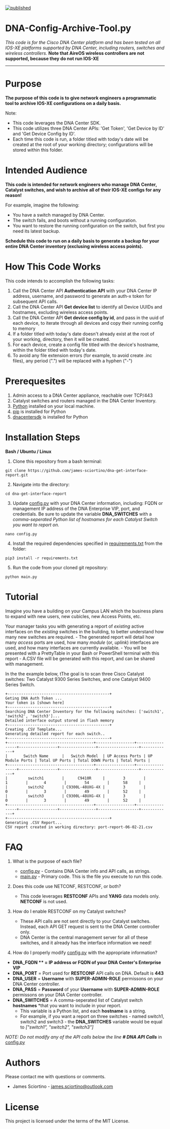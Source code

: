 [![published](https://static.production.devnetcloud.com/codeexchange/assets/images/devnet-published.svg)](https://developer.cisco.com/codeexchange/github/repo/james-sciortino/dna-get-interface-report)

# DNA-Config-Archive-Tool.py

*This code is for the Cisco DNA Center platform and has been tested on all IOS-XE platforms supported by DNA Center, including routers, switches and wireless controllers.*
**Note that AireOS wireless controllers are not supported, because they do not run IOS-XE**

---

# Purpose
**The purpose of this code is to give network engineers a programmatic tool to archive IOS-XE configurations on a daily basis.**

Note:
- This code leverages the DNA Center SDK.
- This code utilizes three DNA Center APIs: 'Get Token', 'Get Device by ID' and 'Get Device Config by ID'.
- Each time this code is run, a folder titled with today's date will be created at the root of your working directory; configurations will be stored within this folder.

# Intended Audience
**This code is intended for network engineers who manage DNA Center, Catalyst switches, and wish to archive all of their IOS-XE configs for any reason!**

For example, imagine the following:
- You have a switch managed by DNA Center.
- The switch fails, and boots without a running configuration.
- You want to restore the running configuration on the switch, but first you need its latest backup.

**Schedule this code to run on a daily basis to generate a backup for your entire DNA Center inventory (exclusing wireless access points).**

# How This Code Works
This code intends to accomplish the following tasks:
1. Call the DNA Center API **Authentication API** with your DNA Center IP address, username, and password to generate an auth-x token for subsequent API calls.
2. Call the DNA Center API **Get device list** to identify all Device UUIDs and hostnames, excluding wireless access points.
3. Call the DNA Center API **Get device config by id**, and pass in the uuid of each device, to iterate through all devices and copy their running config to memory
4. If a folder titled with today's date doesn't already exist at the root of your working, directory, then it will be created.
5. For each device, create a config file titled with the device's hostname, within the folder titled with today's date.
6. To avoid any file extension errors (for example, to avoid create .inc files), any period (".") will be replaced with a hyphen ("-")

# Prerequesites
1. Admin access to a DNA Center appliance, reachable over TCP/443
2. Catalyst switches and routers managed in the DNA Center Inventory.
3. [Python](https://www.python.org/downloads/) installed on your local machine.
4. [pip](https://packaging.python.org/tutorials/installing-packages/) is installed for Python
5. [dnacentersdk](https://dnacentersdk.readthedocs.io/en/latest/index.html) is installed for Python

# Installation Steps

**Bash / Ubuntu / Linux**
1. Clone this repository from a bash terminal:
```console
git clone https://github.com/james-sciortino/dna-get-interface-report.git
```
2. Navigate into the directory:
```console
cd dna-get-interface-report
```
3. Update [config.py](config.py) with your DNA Center information, including: FQDN or management IP address of the DNA Enterprise VIP, port, and credentials. Be sure to update the variable **DNA_SWITCHES** with a *comma-seperated Python list of hostnames for each Catalyst Switch you want to report on.*
```console
nano config.py
```
4. Install the required dependencies specified in [requirements.txt](requirements.txt) from the <dna-get-interface-report> folder:
```console
pip3 install -r requirements.txt 
```
5. Run the code from your cloned git repository:
```console
python main.py
```

# Tutorial

Imagine you have a building on your Campus LAN which the business plans to expand with new users, new cubicles, new Access Points, etc. 

Your manager tasks you with generating a report of *existing* active interfaces on the *existing* switches in the building, to better understand how many new switches are required.
    - The generated report will detail how many *access* ports are used, how many *module* (or, *uplink*) interfaces are used, and how many interfaces are currently available.
    - You will be presented with a PrettyTable in your Bash or PowerShell terminal with this report
    - A.CSV file will be generated with this report, and can be shared with management. 

In the the example below, tThe goal is to scan three Cisco Catalyst switches: Two Catalyst 9300 Series Switches, and one Catalyst 9400 Series Switch. 

```
+---------------------------------------------+
Geting DNA Auth Token ...
Your token is [shown here]
+---------------------------------------------+
Searching DNA Center Inventory for the following switches: ['switch1', 'switch2', 'switch3']...
Detailed interface output stored in flash memory
+---------------------------------------------+
Creating .CSV Template...
Generating detailed report for each switch..
+---------------------------------------------+
+--------------------------------------+-----------------+-----------------+-----------------+----------------+------------------+-------------+
|       Switch Name      |   Switch Model  | UP Access Ports | UP Module Ports | Total UP Ports | Total DOWN Ports | Total Ports |
+--------------------------------------+-----------------+-----------------+-----------------+----------------+------------------+-------------+
|         switch1        |      C9410R     |        3        |        1        |       4        |        54        |      58     |
|         switch2        | C9300L-48UXG-4X |        3        |        0        |       3        |        49        |      52     |
|         switch3        | C9300L-48UXG-4X |        3        |        0        |       3        |        49        |      52     |
+--------------------------------------+-----------------+-----------------+-----------------+----------------+------------------+-------------+
+---------------------------------------------+
Generating .CSV Report...
CSV report created in working directory: port-report-06-02-21.csv
```

# FAQ 
1. What is the purpose of each file?
    - [config.py](config.py) - Contains DNA Center info and API calls, as strings.
    - [main.py](main.py) - Primary code. This is the file you execute to run this code. 

2. Does this code use NETCONF, RESTCONF, or both?

    - This code leverages **RESTCONF** APIs and **YANG** data models only. **NETCONF** is not used.

3. How do I enable RESTCONF on my Catalyst switches?
    - These API calls are not sent directly to your Catalyst switches. Instead, each API GET request is sent to the DNA Center controller only. 
    -  DNA Center is the central management server for all of these switches, and it already has the interface information we need!

4. How do I properly modify [config.py](config.py) with the appropriate information? 


- **DNA_FQDN ** = **IP address** or **FQDN** of your DNA Center's Enterprise VIP**
- **DNA_PORT** = Port used for **RESTCONF** API calls on DNA. Default is **443**
- **DNA_USER** =  **Username** with **SUPER-ADMIN-ROLE** permissons on your DNA Center controller.
- **DNA_PASS** = **Password** of your **Username** with **SUPER-ADMIN-ROLE** permissons on your DNA Center controller.
- **DNA_SWITCHES** = A comma-seperated list of Catalyst switch **hostnames** *that you want to include in your report.
    - This variable is a Python list, and each **hostname** is a string. 
    - For example, if you want a report on three switches - named switch1, switch2 and switch3 - the **DNA_SWITCHES** variable would be equal to *["switch1", "switch2", "switch3"]*

*NOTE: Do not modify any of the API calls below the line **# DNA API Calls*** in [config.py](config.py)

# Authors
Please contact me with questions or comments.
- James Sciortino - james.sciortino@outlook.com

# License
This project is licensed under the terms of the MIT License.